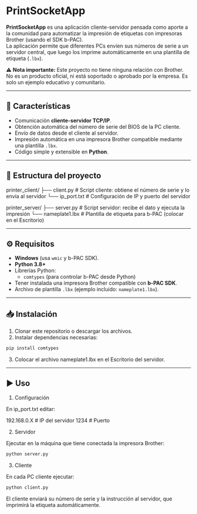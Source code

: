 # PrintSocketApp

**PrintSocketApp** es una aplicación cliente-servidor pensada como aporte a la comunidad para automatizar la impresión de etiquetas con impresoras Brother (usando el SDK b-PAC).  
La aplicación permite que diferentes PCs envíen sus números de serie a un servidor central, que luego los imprime automáticamente en una plantilla de etiqueta (`.lbx`).

⚠️ **Nota importante:** Este proyecto no tiene ninguna relación con Brother. No es un producto oficial, ni está soportado o aprobado por la empresa. Es solo un ejemplo educativo y comunitario.

---

## 🚀 Características

- Comunicación **cliente-servidor TCP/IP**.
- Obtención automática del número de serie del BIOS de la PC cliente.
- Envío de datos desde el cliente al servidor.
- Impresión automática en una impresora Brother compatible mediante una plantilla `.lbx`.
- Código simple y extensible en **Python**.

---

## 📂 Estructura del proyecto

printer_client/
├── client.py # Script cliente: obtiene el número de serie y lo envía al servidor
└── ip_port.txt # Configuración de IP y puerto del servidor

printer_server/
├── server.py # Script servidor: recibe el dato y ejecuta la impresión
└── nameplate1.lbx # Plantilla de etiqueta para b-PAC (colocar en el Escritorio)

---

## ⚙️ Requisitos

- **Windows** (usa `wmic` y b-PAC SDK).
- **Python 3.8+**
- Librerías Python:
  - `comtypes` (para controlar b-PAC desde Python)
- Tener instalada una impresora Brother compatible con **b-PAC SDK**.
- Archivo de plantilla `.lbx` (ejemplo incluido: `nameplate1.lbx`).

---

## 📥 Instalación

1. Clonar este repositorio o descargar los archivos.
2. Instalar dependencias necesarias:

```bash
pip install comtypes
```
3. Colocar el archivo nameplate1.lbx en el Escritorio del servidor.

---

## ▶️ Uso

1. Configuración

En ip_port.txt editar:

192.168.0.X   # IP del servidor
1234          # Puerto

2. Servidor

Ejecutar en la máquina que tiene conectada la impresora Brother:

```bash
python server.py
```
3. Cliente

En cada PC cliente ejecutar:

```bash
python client.py
```
El cliente enviará su número de serie y la instrucción al servidor, que imprimirá la etiqueta automáticamente.

